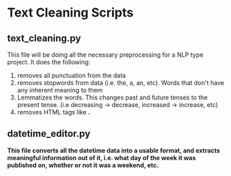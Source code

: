 # Text Cleaning Scripts

## text_cleaning.py
This file will be doing all the necessary preprocessing for a NLP type project. It does the following:

1. removes all punctuation from the data
2. removes stopwords from data (i.e. the, a, an, etc). Words that don't have any inherent meaning to them
3. Lemmatizes the words. This changes past and future tenses to the present tense. (i.e decreasing -> decrease, increased -> increase, etc)
4. removes HTML tags like <b>.

## datetime_editor.py
This file converts all the datetime data into a usable format, and extracts meaningful information out of it, i.e. what day of the week it was published on, whether or not it was a weekend, etc.
